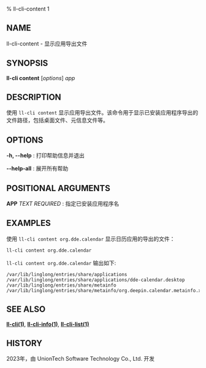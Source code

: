 % ll-cli-content 1

## NAME

ll\-cli\-content - 显示应用导出文件

## SYNOPSIS

**ll-cli content** [*options*] *app*

## DESCRIPTION

使用 `ll-cli content` 显示应用导出文件。该命令用于显示已安装应用程序导出的文件路径，包括桌面文件、元信息文件等。

## OPTIONS

**-h, --help**
: 打印帮助信息并退出

**--help-all**
: 展开所有帮助

## POSITIONAL ARGUMENTS

**APP** *TEXT* *REQUIRED*
: 指定已安装应用程序名

## EXAMPLES

使用 `ll-cli content org.dde.calendar` 显示日历应用的导出的文件：

```bash
ll-cli content org.dde.calendar
```

`ll-cli content org.dde.calendar` 输出如下:

```text
/var/lib/linglong/entries/share/applications
/var/lib/linglong/entries/share/applications/dde-calendar.desktop
/var/lib/linglong/entries/share/metainfo
/var/lib/linglong/entries/share/metainfo/org.deepin.calendar.metainfo.xml
```

## SEE ALSO

**[ll-cli(1)](./ll-cli.md)**, **[ll-cli-info(1)](info.md)**, **[ll-cli-list(1)](list.md)**

## HISTORY

2023年，由 UnionTech Software Technology Co., Ltd. 开发
